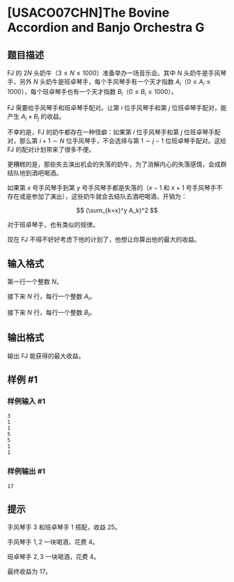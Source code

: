 # [USACO07CHN]The Bovine Accordion and Banjo Orchestra G

## 题目描述

FJ 的 $2N$ 头奶牛（$3 \leq N \leq 1000$）准备举办一场音乐会。其中 $N$ 头奶牛是手风琴手，另外 $N$ 头奶牛是班卓琴手，每个手风琴手有一个天才指数 $A_i$（$0 \leq A_i \leq 1000$），每个班卓琴手也有一个天才指数 $B_i$（$0 \leq B_i \leq 1000$）。

FJ 需要给手风琴手和班卓琴手配对。让第 $i$ 位手风琴手和第 $j$ 位班卓琴手配对，能产生 $A_i \times B_j$ 的收益。

不幸的是，FJ 的奶牛都存在一种怪癖：如果第 $i$ 位手风琴手和第 $j$ 位班卓琴手配对，那么第 $i+1 \sim N$ 位手风琴手，不会选择与第 $1 \sim j-1$ 位班卓琴手配对。这给 FJ 的配对计划带来了很多不便。

更糟糕的是，那些失去演出机会的失落的奶牛，为了消解内心的失落感情，会成群结队地到酒吧喝酒。

如果第 $x$ 号手风琴手到第 $y$ 号手风琴手都是失落的（$x-1$ 和 $x+1$ 号手风琴手不存在或是参加了演出），这些奶牛就会去结队去酒吧喝酒，开销为：

$$
(\sum_{k=x}^y A_k)^2
$$

对于班卓琴手，也有类似的规律。

现在 FJ 不得不好好考虑下他的计划了，他想让你算出他的最大的收益。

## 输入格式

第一行一个整数 $N$。

接下来 $N$ 行，每行一个整数 $A_i$。

接下来 $N$ 行，每行一个整数 $B_i$。

## 输出格式

输出 FJ 能获得的最大收益。

## 样例 #1

### 样例输入 #1
```
3
1
1
5
5
1
1
```

### 样例输出 #1

```
17
```

## 提示

手风琴手 $3$ 和班卓琴手 $1$ 搭配，收益 $25$。

手风琴手 $1,2$ 一块喝酒，花费 $4$。

班卓琴手 $2,3$ 一块喝酒，花费 $4$。

最终收益为 $17$。

